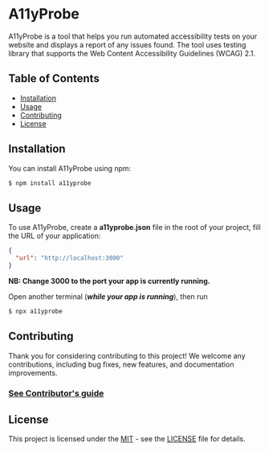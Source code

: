 # A11yProbe

A11yProbe is a tool that helps you run automated accessibility tests on your website and displays a report of any issues found. The tool uses testing library that supports the Web Content Accessibility Guidelines (WCAG) 2.1.

## Table of Contents

- [Installation](#installation)
- [Usage](#usage)
- [Contributing](#contributing)
- [License](#license)

## Installation

You can install A11yProbe using npm:

```javascript
$ npm install a11yprobe
```

<!-- or

```javascript
yarn add a11yprobe
``` -->

## Usage

To use A11yProbe, create a **a11yprobe.json** file in the root of your project, fill the URL of your application:

```json
{
  "url": "http://localhost:3000"
}
```

**NB: Change 3000 to the port your app is currently running.**

Open another terminal (**_while your app is running_**), then run

```javascript
$ npx a11yprobe
```

## Contributing

Thank you for considering contributing to this project! We welcome any contributions, including bug fixes, new features, and documentation improvements.

### [See Contributor's guide](./CONTRIBUTING.md)

## License

This project is licensed under the [MIT](./LICENSE) - see the [LICENSE](./LICENSE) file for details.
